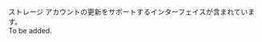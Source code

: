 <Namespace Name="Microsoft.Azure.Management.Storage.Fluent.StorageAccount.Update">
  <Docs>
    <summary>ストレージ アカウントの更新をサポートするインターフェイスが含まれています。</summary> 
    <remarks>To be added.</remarks>
  </Docs>
</Namespace>
